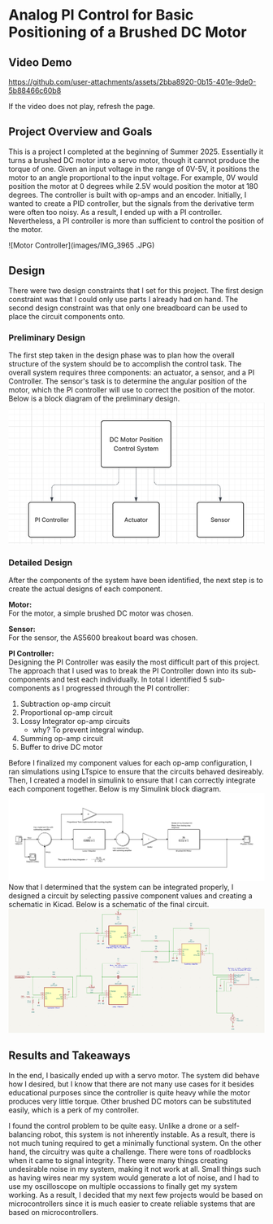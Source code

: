 # Analog PI Control for Basic Positioning of a Brushed DC Motor

## Video Demo
https://github.com/user-attachments/assets/2bba8920-0b15-401e-9de0-5b88466c60b8

If the video does not play, refresh the page.

## Project Overview and Goals
This is a project I completed at the beginning of Summer 2025. Essentially it turns a brushed DC motor into a servo motor, though it cannot produce the torque of one. Given an input voltage in the range of 0V-5V, it positions the motor to an angle proportional to the input voltage. For example, 0V would position the motor at 0 degrees while 2.5V would position the motor at 180 degrees. The controller is built with op-amps and an encoder. Initially, I wanted to create a PID controller, but the signals from the derivative term were often too noisy. As a result, I ended up with a PI controller. Nevertheless, a PI controller is more than sufficient to control the position of the motor.

![Motor Controller](images/IMG_3965 .JPG)

## Design
There were two design constraints that I set for this project. The first design constraint was that I could only use parts I already had on hand. The second design constraint was that only one breadboard can be used to place the circuit components onto.

### Preliminary Design
The first step taken in the design phase was to plan how the overall structure of the system should be to accomplish the control task. The overall system requires three components: an actuator, a sensor, and a PI Controller. The sensor's task is to determine the angular position of the motor, which the PI controller will use to correct the position of the motor. Below is a block diagram of the preliminary design. <br>
![Preliminary Design Diagram](<images/Preliminary Design.png>)

### Detailed Design
After the components of the system have been identified, the next step is to create the actual designs of each component.

**Motor:**<br>
For the motor, a simple brushed DC motor was chosen.

**Sensor:**<br>
For the sensor, the AS5600 breakout board was chosen. 

**PI Controller:**<br>
Designing the PI Controller was easily the most difficult part of this project. The approach that I used was to break the PI Controller down into its sub-components and test each individually. In total I identified 5 sub-components as I progressed through the PI controller:

1. Subtraction op-amp circuit
2. Proportional op-amp circuit
3. Lossy Integrator op-amp circuits
    * why? To prevent integral windup.
4. Summing op-amp circuit
5. Buffer to drive DC motor

Before I finalized my component values for each op-amp configuration, I ran simulations using LTspice to ensure that the circuits behaved desireably. Then, I created a model in simulink to ensure that I can correctly integrate each component together. Below is my Simulink block diagram.
![Simulink Block Diagram](<images/Simulink Example.png>) <br>
Now that I determined that the system can be integrated properly, I designed a circuit by selecting passive component values and creating a schematic in Kicad. Below is a schematic of the final circuit.
![KiCad Schematic](<images/KiCad Schematic.png>)
## Results and Takeaways
In the end, I basically ended up with a servo motor. The system did behave how I desired, but I know that there are not many use cases for it besides educational purposes since the controller is quite heavy while the motor produces very little torque. Other brushed DC motors can be substituted easily, which is a perk of my controller.

I found the control problem to be quite easy. Unlike a drone or a self-balancing robot, this system is not inherently instable. As a result, there is not much tuning required to get a minimally functional system. On the other hand, the circuitry was quite a challenge. There were tons of roadblocks when it came to signal integrity. There were many things creating undesirable noise in my system, making it not work at all. Small things such as having wires near my system would generate a lot of noise, and I had to use my oscilloscope on multiple occassions to finally get my system working. As a result, I decided that my next few projects would be based on microcontrollers since it is much easier to create reliable systems that are based on microcontrollers.
